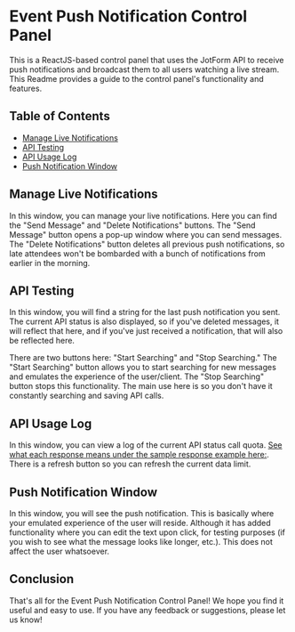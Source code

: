 

# Event Push Notification Control Panel

This is a ReactJS-based control panel that uses the JotForm API to receive push notifications and broadcast them to all users watching a live stream. This Readme provides a guide to the control panel's functionality and features.

## Table of Contents

- [Manage Live Notifications](#manage-live-notifications)
- [API Testing](#api-testing)
- [API Usage Log](#api-usage-log)
- [Push Notification Window](#push-notification-window)

## Manage Live Notifications

In this window, you can manage your live notifications. Here you can find the "Send Message" and "Delete Notifications" buttons. The "Send Message" button opens a pop-up window where you can send messages. The "Delete Notifications" button deletes all previous push notifications, so late attendees won't be bombarded with a bunch of notifications from earlier in the morning.

## API Testing

In this window, you will find a string for the last push notification you sent. The current API status is also displayed, so if you've deleted messages, it will reflect that here, and if you've just received a notification, that will also be reflected here. 

There are two buttons here: "Start Searching" and "Stop Searching." The "Start Searching" button allows you to start searching for new messages and emulates the experience of the user/client. The "Stop Searching" button stops this functionality. The main use here is so you don't have it constantly searching and saving API calls.

## API Usage Log

In this window, you can view a log of the current API status call quota. [See what each response means under the sample response example here:](https://api.jotform.com/docs/#user-usage). There is a refresh button so you can refresh the current data limit.

## Push Notification Window

In this window, you will see the push notification. This is basically where your emulated experience of the user will reside. Although it has added functionality where you can edit the text upon click, for testing purposes (if you wish to see what the message looks like longer, etc.). This does not affect the user whatsoever.

## Conclusion

That's all for the Event Push Notification Control Panel! We hope you find it useful and easy to use. If you have any feedback or suggestions, please let us know!
